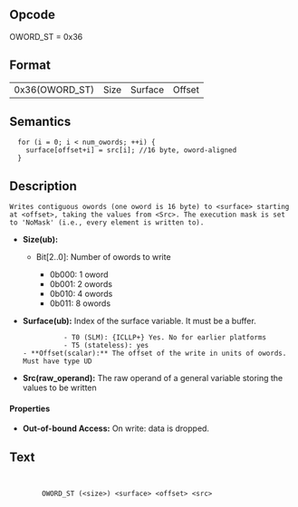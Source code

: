 <!---======================= begin_copyright_notice ============================

Copyright (C) 2020-2021 Intel Corporation

SPDX-License-Identifier: MIT

============================= end_copyright_notice ==========================-->

 

## Opcode

  OWORD_ST = 0x36

## Format

| | | | |
| --- | --- | --- | --- |
| 0x36(OWORD_ST) | Size | Surface | Offset | Src |


## Semantics




      for (i = 0; i < num_owords; ++i) {
        surface[offset+i] = src[i]; //16 byte, oword-aligned
      }

## Description


    Writes contiguous owords (one oword is 16 byte) to <surface> starting at <offset>, taking the values from <Src>. The execution mask is set to 'NoMask' (i.e., every element is written to).

- **Size(ub):** 
 
  - Bit[2..0]: Number of owords to write
 
    - 0b000:  1 oword 
    - 0b001:  2 owords 
    - 0b010:  4 owords 
    - 0b011:  8 owords
- **Surface(ub):** Index of the surface variable. It must be a buffer.

                - T0 (SLM): {ICLLP+} Yes. No for earlier platforms 
                - T5 (stateless): yes
      - **Offset(scalar):** The offset of the write in units of owords. Must have type UD

- **Src(raw_operand):** The raw operand of a general variable storing the values to be written

#### Properties
- **Out-of-bound Access:** On write: data is dropped.


## Text
```
    

		OWORD_ST (<size>) <surface> <offset> <src>
```


